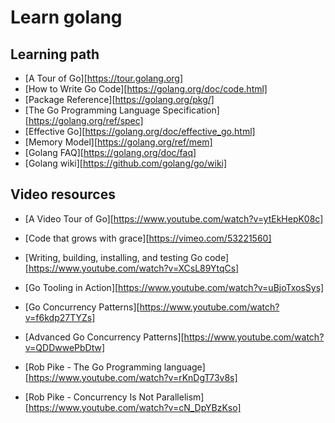 Learn golang
============

Learning path
-------------
- [A Tour of Go][https://tour.golang.org]
- [How to Write Go Code][https://golang.org/doc/code.html]
- [Package Reference][https://golang.org/pkg/]
- [The Go Programming Language Specification][https://golang.org/ref/spec]
- [Effective Go][https://golang.org/doc/effective_go.html]
- [Memory Model][https://golang.org/ref/mem]
- [Golang FAQ][https://golang.org/doc/faq]
- [Golang wiki][https://github.com/golang/go/wiki]

Video resources
---------------
- [A Video Tour of Go][https://www.youtube.com/watch?v=ytEkHepK08c]
- [Code that grows with grace][https://vimeo.com/53221560]
- [Writing, building, installing, and testing Go code][https://www.youtube.com/watch?v=XCsL89YtqCs]
- [Go Tooling in Action][https://www.youtube.com/watch?v=uBjoTxosSys]
- [Go Concurrency Patterns][https://www.youtube.com/watch?v=f6kdp27TYZs]
- [Advanced Go Concurrency Patterns][https://www.youtube.com/watch?v=QDDwwePbDtw]

- [Rob Pike - The Go Programming language][https://www.youtube.com/watch?v=rKnDgT73v8s]
- [Rob Pike - Concurrency Is Not Parallelism][https://www.youtube.com/watch?v=cN_DpYBzKso]

